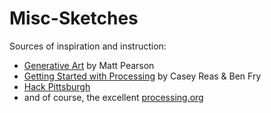 Misc-Sketches
=============

Sources of inspiration and instruction:
+ [Generative Art](http://zenbullets.com/book.php) by Matt Pearson
+ [Getting Started with Processing](http://processing.org/books/#reasfry2) by Casey Reas & Ben Fry
+ [Hack Pittsburgh](http://www.hackpittsburgh.org/)
+ and of course, the excellent [processing.org](http:processing.org)